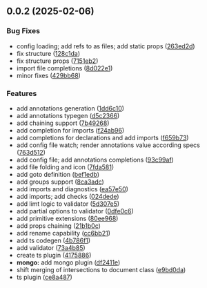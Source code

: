 ## 0.0.2 (2025-02-06)


### Bug Fixes

* config loading; add refs to as files; add static props ([263ed2d](https://github.com/intertation/intertation/commit/263ed2d1157d8572f1c61c255e60930e1f161f7e))
* fix structure ([128c1da](https://github.com/intertation/intertation/commit/128c1da72cf4bc9a68eed78f4bf437b5a1ce9aa7))
* fix structure props ([7151eb2](https://github.com/intertation/intertation/commit/7151eb21121a52c2d8925be06d9c30b4af828a62))
* import file completions ([8d022e1](https://github.com/intertation/intertation/commit/8d022e19591475279d9275b913f52c780cde3bd8))
* minor fixes ([429bb68](https://github.com/intertation/intertation/commit/429bb6870e14760ed7bd3b6e5ac84e576552c6a9))


### Features

* add annotations generation ([1dd6c10](https://github.com/intertation/intertation/commit/1dd6c100f035ec75a10dd52b03529597ba710e28))
* add annotations typegen ([d5c2366](https://github.com/intertation/intertation/commit/d5c2366510ab500f8e1570290dafb60cec59bc09))
* add chaining support ([7b49268](https://github.com/intertation/intertation/commit/7b4926802f25683891b78f41ca7ad52283411f65))
* add completion for imports ([f24ab96](https://github.com/intertation/intertation/commit/f24ab9688fc716d83de05d4304bd6000ad8e5003))
* add completions for declarations and add imports ([f659b73](https://github.com/intertation/intertation/commit/f659b73171ef440e5c638deb59abeb944037a05f))
* add config file watch; render annotations value according specs ([763d512](https://github.com/intertation/intertation/commit/763d51248a3ca351765114d66612620f39959c6d))
* add config file; add annotations completions ([93c99af](https://github.com/intertation/intertation/commit/93c99af10f4297fd4e5d655906f0e6a659b01f0c))
* add file folding and icon ([7fda581](https://github.com/intertation/intertation/commit/7fda58161f0050f81969dc844605c568e9197040))
* add goto definition ([bef1edb](https://github.com/intertation/intertation/commit/bef1edbd6f7fda3fab6faac2e517436ba6560b10))
* add groups support ([8ca3adc](https://github.com/intertation/intertation/commit/8ca3adcbd4587bf99a570f2089795569e6dbcc93))
* add imports and diagnostics ([ea57e50](https://github.com/intertation/intertation/commit/ea57e508a84fba33f3d7f1565d959de6b262e723))
* add imports; add checks ([024dede](https://github.com/intertation/intertation/commit/024dede3b271c0f495623f6ef234ef8a438a9fdb))
* add limt logic to validator ([5d307e5](https://github.com/intertation/intertation/commit/5d307e54fbf0e565abb8fb6f57d58edf05e042e8))
* add partial options to validator ([0dfe0c6](https://github.com/intertation/intertation/commit/0dfe0c6f887ce7652309c76332659b1e5296e866))
* add primitive extensions ([80ee968](https://github.com/intertation/intertation/commit/80ee968df31e87db0c338a80582473b393eb5678))
* add props chaining ([21b1b0c](https://github.com/intertation/intertation/commit/21b1b0c960ad1a717ed0493f1d221ef414239481))
* add rename capability ([cc6bb21](https://github.com/intertation/intertation/commit/cc6bb21e26b7865bd76115e494afc264b5d121d4))
* add ts codegen ([4b786f1](https://github.com/intertation/intertation/commit/4b786f131560a8f199526a9d66748d25760e68fb))
* add validator ([73a4b85](https://github.com/intertation/intertation/commit/73a4b850f422fd0d0d8a43654e3adc099631e86a))
* create ts plugin ([4175886](https://github.com/intertation/intertation/commit/4175886cc5cd9d30edd9ecee444c42e90c4cd4a6))
* **mongo:** add mongo plugin ([df2411e](https://github.com/intertation/intertation/commit/df2411e8ac62e1fbbc6290e1350db9131459065e))
* shift merging of intersections to document class ([e9bd0da](https://github.com/intertation/intertation/commit/e9bd0dadb7b6da7dbea4abb3d3ffa10aede16ffd))
* ts plugin ([ce8a487](https://github.com/intertation/intertation/commit/ce8a487b823394a8dcb336190df653ed50bcff56))



